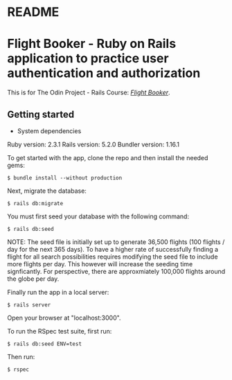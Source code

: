 # README

# Flight Booker - Ruby on Rails application to practice user authentication and authorization

This is for The Odin Project - Rails Course:
[*Flight Booker*](https://www.theodinproject.com/courses/ruby-on-rails/lessons/building-advanced-forms).

## Getting started


* System dependencies

Ruby version: 2.3.1
Rails version: 5.2.0
Bundler version: 1.16.1


To get started with the app, clone the repo and then install the needed gems:

```
$ bundle install --without production
```

Next, migrate the database:

```
$ rails db:migrate
```

You must first seed your database with the following command: 

```rails
$ rails db:seed
```

NOTE: The seed file is initially set up to generate 36,500 flights (100 flights / day for the next 365 days). To have a higher rate of successfully finding a flight for all search possibilities requires modifying the seed file to include more flights per day. This however will increase the seeding time signficantly.  For perspective, there are approxmiately 100,000 flights around the globe per day.


Finally run the app in a local server:

```
$ rails server
```

Open your browser at "localhost:3000".


To run the RSpec test suite, first run:

```
$ rails db:seed ENV=test
```

Then run:

```
$ rspec
```
